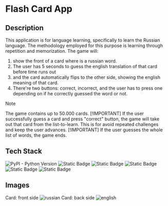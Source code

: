 # Flash Card App
## Description
This application is for language learning, specifically to learn the Russian language. The methodology employed for this purpose is learning through repetition and memorization. The game will:
1. show the front of a card where is a russian word.
2. The user has 5 seconds to guess the english translation of that card before time runs out
3.  and the card automatically flips to the other side, showing the english meaning of that card.
4.  There're two buttons: correct, incorrect, and the user has to press one depending on if he correctly guessed the word or not.
> [!NOTE]
> The game contains up to 50.000 cards.
> [!IMPORTANT]
> If the user successfully guess a card and press "correct" button, the game will take out that card from the list-to-learn. This is for 
 avoid repeated challenges and keep the user advances.
> [!IMPORTANT]
> If the user guesses the whole list of words, the game ends.

## Tech Stack
![PyPI - Python Version](https://img.shields.io/pypi/pyversions/numpy?style=for-the-badge)
![Static Badge](https://img.shields.io/badge/Excel-blue?style=for-the-badge&logo=googlesheets&color=blue)
![Static Badge](https://img.shields.io/badge/csv-green?style=for-the-badge)
![Static Badge](https://img.shields.io/badge/jupyter--notebooks-orange?style=for-the-badge)
![Static Badge](https://img.shields.io/badge/pandas-blue?style=for-the-badge)
![Static Badge](https://img.shields.io/badge/tkinter-yellow?style=for-the-badge)
## Images
Card: front side
![russian](https://github.com/user-attachments/assets/be9c5814-959c-4f9d-bbbc-8bb23b274ebc)
Card:  back side
![english](https://github.com/user-attachments/assets/503bf012-66b8-4c16-8f2f-a401bab65499)




